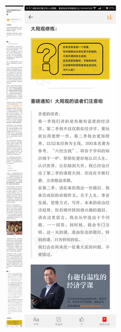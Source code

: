![](../../images/2017年08月/HF0823对外开放能够带来经济增长吗？.jpg)
![](../../images/2017年08月/HF0823对外开放能够带来经济增长吗？2.jpg)
